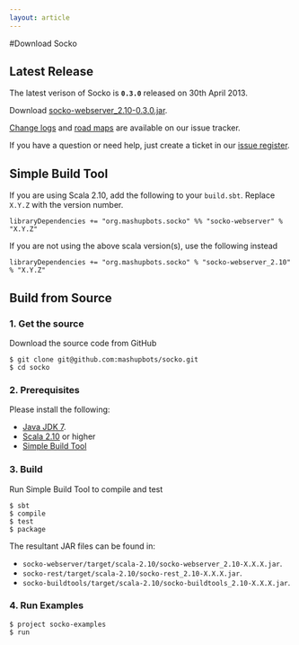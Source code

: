 ```yaml
---
layout: article
---
```

#Download Socko

## Latest Release

The latest verison of Socko is **`0.3.0`** released on 30th April 2013.

Download [socko-webserver_2.10-0.3.0.jar](https://oss.sonatype.org/content/groups/public/org/mashupbots/socko/socko-webserver_2.10/0.3.0/socko-webserver_2.10-0.3.0.jar).

[Change logs](https://github.com/mashupbots/socko/issues/milestones?state=closed) and 
[road maps](https://github.com/mashupbots/socko/issues/milestones?state=open) are available on our issue tracker.

If you have a question or need help, just create a ticket in our [issue register](https://github.com/mashupbots/socko/issues).

## Simple Build Tool 

If you are using Scala 2.10, add the following to your `build.sbt`.  Replace `X.Y.Z` with the
version number.

    libraryDependencies += "org.mashupbots.socko" %% "socko-webserver" % "X.Y.Z"

If you are not using the above scala version(s), use the following instead
   
    libraryDependencies += "org.mashupbots.socko" % "socko-webserver_2.10" % "X.Y.Z"


## Build from Source

### 1. Get the source

Download the source code from GitHub

    $ git clone git@github.com:mashupbots/socko.git
    $ cd socko

### 2. Prerequisites

Please install the following:
 - [Java JDK 7](http://www.oracle.com/technetwork/java/javase/downloads/index.html).
 - [Scala 2.10](http://www.scala-lang.org/) or higher
 - [Simple Build Tool](https://github.com/harrah/xsbt/wiki/Getting-Started-Setup)


### 3. Build

Run Simple Build Tool to compile and test

    $ sbt
    $ compile
    $ test
    $ package

The resultant JAR files can be found in:
 - `socko-webserver/target/scala-2.10/socko-webserver_2.10-X.X.X.jar`.
 - `socko-rest/target/scala-2.10/socko-rest_2.10-X.X.X.jar`.
 - `socko-buildtools/target/scala-2.10/socko-buildtools_2.10-X.X.X.jar`.

### 4. Run Examples

    $ project socko-examples
    $ run

